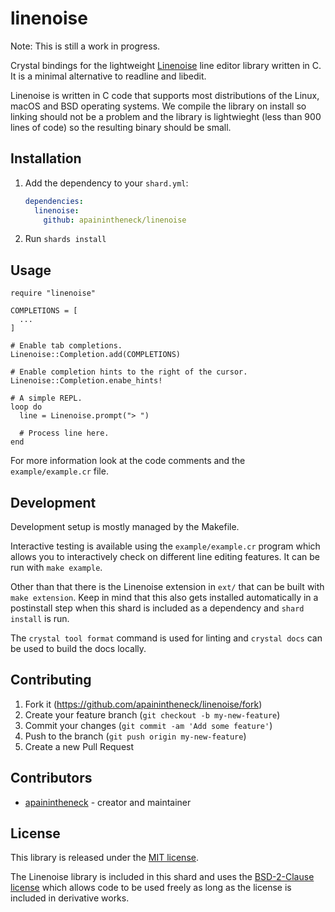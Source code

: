# linenoise

Note: This is still a work in progress.

Crystal bindings for the lightweight [Linenoise](https://github.com/antirez/linenoise) line editor library written in C. It is a minimal alternative to readline and libedit.

Linenoise is written in C code that supports most distributions of the Linux, macOS and BSD operating systems. We compile the library on install so linking should not be a problem and the library is lightwieght (less than 900 lines of code) so the resulting binary should be small.

## Installation

1. Add the dependency to your `shard.yml`:

   ```yaml
   dependencies:
     linenoise:
       github: apainintheneck/linenoise
   ```

2. Run `shards install`

## Usage

```crystal
require "linenoise"

COMPLETIONS = [
  ...
]

# Enable tab completions.
Linenoise::Completion.add(COMPLETIONS)

# Enable completion hints to the right of the cursor.
Linenoise::Completion.enabe_hints!

# A simple REPL.
loop do
  line = Linenoise.prompt("> ")

  # Process line here.
end
```

For more information look at the code comments and the `example/example.cr` file.

## Development

Development setup is mostly managed by the Makefile.

Interactive testing is available using the `example/example.cr` program which allows you to interactively check on different line editing features. It can be run with `make example`.

Other than that there is the Linenoise extension in `ext/` that can be built with `make extension`. Keep in mind that this also gets installed automatically in a postinstall step when this shard is included as a dependency and `shard install` is run.

The `crystal tool format` command is used for linting and `crystal docs` can be used to build the docs locally.

## Contributing

1. Fork it (<https://github.com/apainintheneck/linenoise/fork>)
2. Create your feature branch (`git checkout -b my-new-feature`)
3. Commit your changes (`git commit -am 'Add some feature'`)
4. Push to the branch (`git push origin my-new-feature`)
5. Create a new Pull Request

## Contributors

- [apainintheneck](https://github.com/apainintheneck) - creator and maintainer

## License

This library is released under the [MIT license](LICENSE).

The Linenoise library is included in this shard and uses the [BSD-2-Clause license](ext/LICENSE)
which allows code to be used freely as long as the license is included in derivative works.

